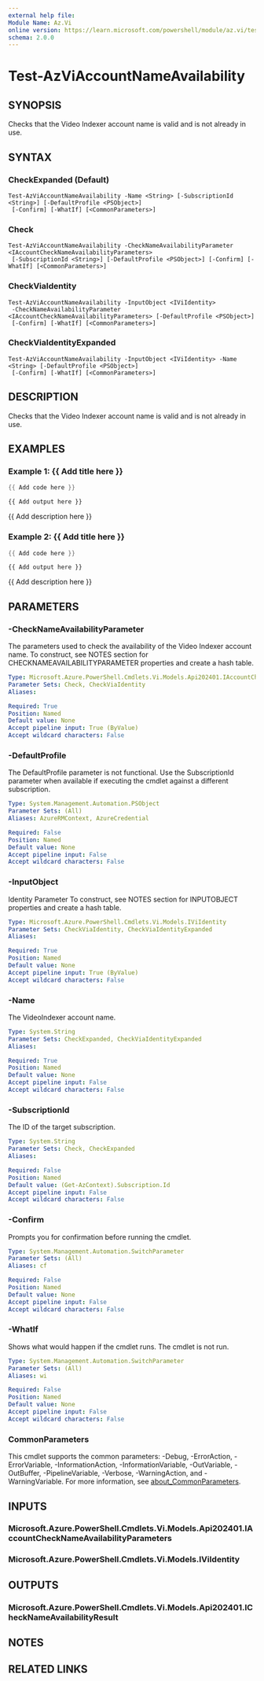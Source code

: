 ```yaml
---
external help file:
Module Name: Az.Vi
online version: https://learn.microsoft.com/powershell/module/az.vi/test-azviaccountnameavailability
schema: 2.0.0
---
```


# Test-AzViAccountNameAvailability

## SYNOPSIS
Checks that the Video Indexer account name is valid and is not already in use.

## SYNTAX

### CheckExpanded (Default)
```
Test-AzViAccountNameAvailability -Name <String> [-SubscriptionId <String>] [-DefaultProfile <PSObject>]
 [-Confirm] [-WhatIf] [<CommonParameters>]
```

### Check
```
Test-AzViAccountNameAvailability -CheckNameAvailabilityParameter <IAccountCheckNameAvailabilityParameters>
 [-SubscriptionId <String>] [-DefaultProfile <PSObject>] [-Confirm] [-WhatIf] [<CommonParameters>]
```

### CheckViaIdentity
```
Test-AzViAccountNameAvailability -InputObject <IViIdentity>
 -CheckNameAvailabilityParameter <IAccountCheckNameAvailabilityParameters> [-DefaultProfile <PSObject>]
 [-Confirm] [-WhatIf] [<CommonParameters>]
```

### CheckViaIdentityExpanded
```
Test-AzViAccountNameAvailability -InputObject <IViIdentity> -Name <String> [-DefaultProfile <PSObject>]
 [-Confirm] [-WhatIf] [<CommonParameters>]
```

## DESCRIPTION
Checks that the Video Indexer account name is valid and is not already in use.

## EXAMPLES

### Example 1: {{ Add title here }}
```powershell
{{ Add code here }}
```

```output
{{ Add output here }}
```

{{ Add description here }}

### Example 2: {{ Add title here }}
```powershell
{{ Add code here }}
```

```output
{{ Add output here }}
```

{{ Add description here }}

## PARAMETERS

### -CheckNameAvailabilityParameter
The parameters used to check the availability of the Video Indexer account name.
To construct, see NOTES section for CHECKNAMEAVAILABILITYPARAMETER properties and create a hash table.

```yaml
Type: Microsoft.Azure.PowerShell.Cmdlets.Vi.Models.Api202401.IAccountCheckNameAvailabilityParameters
Parameter Sets: Check, CheckViaIdentity
Aliases:

Required: True
Position: Named
Default value: None
Accept pipeline input: True (ByValue)
Accept wildcard characters: False
```

### -DefaultProfile
The DefaultProfile parameter is not functional.
Use the SubscriptionId parameter when available if executing the cmdlet against a different subscription.

```yaml
Type: System.Management.Automation.PSObject
Parameter Sets: (All)
Aliases: AzureRMContext, AzureCredential

Required: False
Position: Named
Default value: None
Accept pipeline input: False
Accept wildcard characters: False
```

### -InputObject
Identity Parameter
To construct, see NOTES section for INPUTOBJECT properties and create a hash table.

```yaml
Type: Microsoft.Azure.PowerShell.Cmdlets.Vi.Models.IViIdentity
Parameter Sets: CheckViaIdentity, CheckViaIdentityExpanded
Aliases:

Required: True
Position: Named
Default value: None
Accept pipeline input: True (ByValue)
Accept wildcard characters: False
```

### -Name
The VideoIndexer account name.

```yaml
Type: System.String
Parameter Sets: CheckExpanded, CheckViaIdentityExpanded
Aliases:

Required: True
Position: Named
Default value: None
Accept pipeline input: False
Accept wildcard characters: False
```

### -SubscriptionId
The ID of the target subscription.

```yaml
Type: System.String
Parameter Sets: Check, CheckExpanded
Aliases:

Required: False
Position: Named
Default value: (Get-AzContext).Subscription.Id
Accept pipeline input: False
Accept wildcard characters: False
```

### -Confirm
Prompts you for confirmation before running the cmdlet.

```yaml
Type: System.Management.Automation.SwitchParameter
Parameter Sets: (All)
Aliases: cf

Required: False
Position: Named
Default value: None
Accept pipeline input: False
Accept wildcard characters: False
```

### -WhatIf
Shows what would happen if the cmdlet runs.
The cmdlet is not run.

```yaml
Type: System.Management.Automation.SwitchParameter
Parameter Sets: (All)
Aliases: wi

Required: False
Position: Named
Default value: None
Accept pipeline input: False
Accept wildcard characters: False
```

### CommonParameters
This cmdlet supports the common parameters: -Debug, -ErrorAction, -ErrorVariable, -InformationAction, -InformationVariable, -OutVariable, -OutBuffer, -PipelineVariable, -Verbose, -WarningAction, and -WarningVariable. For more information, see [about_CommonParameters](http://go.microsoft.com/fwlink/?LinkID=113216).

## INPUTS

### Microsoft.Azure.PowerShell.Cmdlets.Vi.Models.Api202401.IAccountCheckNameAvailabilityParameters

### Microsoft.Azure.PowerShell.Cmdlets.Vi.Models.IViIdentity

## OUTPUTS

### Microsoft.Azure.PowerShell.Cmdlets.Vi.Models.Api202401.ICheckNameAvailabilityResult

## NOTES

## RELATED LINKS

